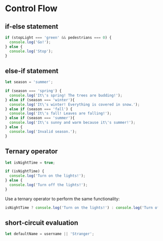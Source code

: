 # Control Flow

## if-else statement

```javascript
if (stopLight === 'green' && pedestrians === 0) {
  console.log('Go!');
} else {
  console.log('Stop');
}
```

## else-if statement

```javascript
let season = 'summer';

if (season === 'spring') {
  console.log('It\'s spring! The trees are budding!');
} else if (season === 'winter'){
  console.log('It\'s winter! Everything is covered in snow.');
} else if (season === 'fall') {
  console.log('It\'s fall! Leaves are falling!');
} else if (season === 'summer'){
  console.log('It\'s sunny and warm because it\'s summer!');
} else {
  console.log('Invalid season.');
}
```

## Ternary operator

```javascript
let isNightTime = true;

if (isNightTime) {
  console.log('Turn on the lights!');
} else {
  console.log('Turn off the lights!');
}
```

Use a ternary operator to perform the same functionality:

```javascript
isNightTime ? console.log('Turn on the lights!') : console.log('Turn off the lights!');
```

## short-circuit evaluation

```javascript
let defaultName = username || 'Stranger';
```
